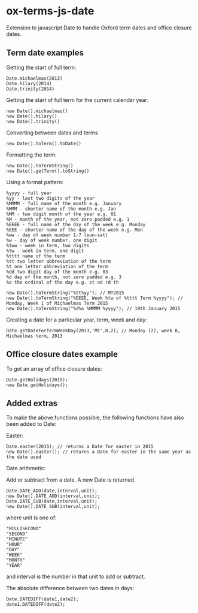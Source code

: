 ox-terms-js-date
================

Extension to javascript Date to handle Oxford term dates and office closure dates.

Term date examples
------------------

Getting the start of full term:

```
Date.michaelmas(2013)
Date.hilary(2014)
Date.trinity(2014)
```

Getting the start of full term for the current calendar year:
```
new Date().michaelmas()
new Date().hilary()
new Date().trinity()
```
Converting between dates and terms
```
new Date().toTerm().toDate()
```
Formatting the term:
```
new Date().toTermString()
new Date().getTerm().toString()
```
Using a format pattern:

```
%yyyy - full year
%yy - last two digits of the year
%MMMM - full name of the month e.g. January
%MMM - shorter name of the month e.g. Jan
%MM - two digit month of the year e.g. 01
%M - month of the year, not zero padded e.g. 1
%EEEE - full name of the day of the week e.g. Monday
%EEE - shorter name of the day of the week e.g. Mon
%ww - day of week number 1-7 (sun-sat)
%w - day of week number, one digit
%tww - week in term, two digits
%tw - week in term, one digit
%tttt name of the term
%tt two letter abbreviation of the term
%t one letter abbreviation of the term
%dd two digit day of the month e.g. 03
%d day of the month, not zero padded e.g. 3
%o the ordinal of the day e.g. st nd rd th

```

```
new Date().toTermString("%tt%yy"); // MT2015
new Date().toTermString("%EEEE, Week %tw of %tttt Term %yyyy"); // Monday, Week 1 of Michaelmas Term 2015
new Date().toTermString("%d%o %MMMM %yyyy"); // 19th January 2015
```

Creating a date for a particular year, term, week and day:
```
Date.getDateForTermWeekDay(2013,'MT',8,2); // Monday (2), week 8, Michaelmas term, 2013
```

Office closure dates example
----------------------------

To get an array of office closure dates:

```
Date.getHolidays(2015);
new Date.getHolidays();
```

Added extras
------------

To make the above functions possible, the following functions have also been added to Date:

Easter:

```
Date.easter(2015); // returns a Date for easter in 2015 
new Date().easter(); // returns a Date for easter in the same year as the date used
```

Date arithmetic:

Add or subtract from a date. A new Date is returned.
```
Date.DATE_ADD(date,interval,unit);
new Date().DATE_ADD(interval,unit);
Date.DATE_SUB(date,interval,unit);
new Date().DATE_SUB(interval,unit);
```
where unit is one of:

```
"MILLISECOND"
"SECOND"
"MINUTE"
"HOUR"
"DAY"
"WEEK"
"MONTH"
"YEAR"
```

and interval is the number in that unit to add or subtract.

The absolute difference between two dates in days:

```
Date.DATEDIFF(date1,date2);
date1.DATEDIFF(date2);
```

